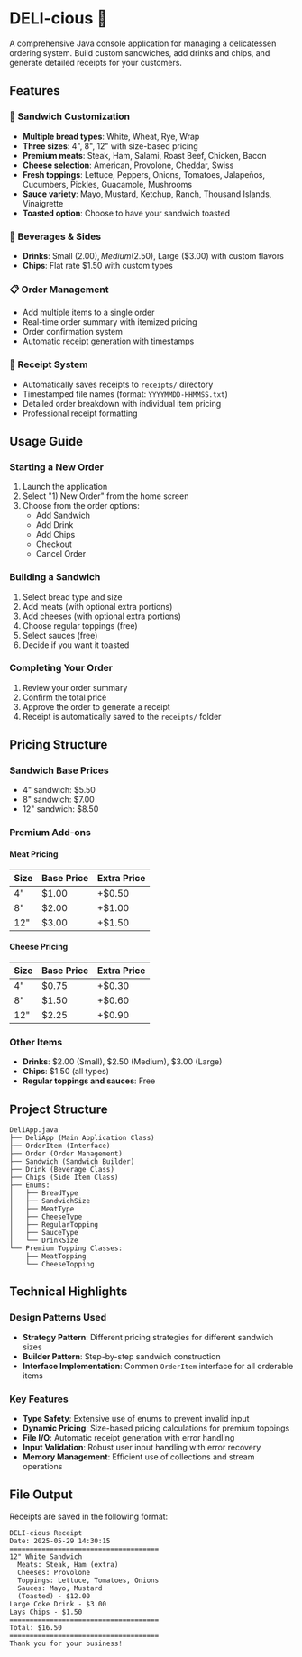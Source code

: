 # DELI-cious 🥪

A comprehensive Java console application for managing a delicatessen ordering system. Build custom sandwiches, add drinks and chips, and generate detailed receipts for your customers.

## Features

### 🥪 Sandwich Customization
- **Multiple bread types**: White, Wheat, Rye, Wrap
- **Three sizes**: 4", 8", 12" with size-based pricing
- **Premium meats**: Steak, Ham, Salami, Roast Beef, Chicken, Bacon
- **Cheese selection**: American, Provolone, Cheddar, Swiss
- **Fresh toppings**: Lettuce, Peppers, Onions, Tomatoes, Jalapeños, Cucumbers, Pickles, Guacamole, Mushrooms
- **Sauce variety**: Mayo, Mustard, Ketchup, Ranch, Thousand Islands, Vinaigrette
- **Toasted option**: Choose to have your sandwich toasted

### 🥤 Beverages & Sides
- **Drinks**: Small ($2.00), Medium ($2.50), Large ($3.00) with custom flavors
- **Chips**: Flat rate $1.50 with custom types

### 📋 Order Management
- Add multiple items to a single order
- Real-time order summary with itemized pricing
- Order confirmation system
- Automatic receipt generation with timestamps

### 📄 Receipt System
- Automatically saves receipts to `receipts/` directory
- Timestamped file names (format: `YYYYMMDD-HHMMSS.txt`)
- Detailed order breakdown with individual item pricing
- Professional receipt formatting

## Usage Guide

### Starting a New Order
1. Launch the application
2. Select "1) New Order" from the home screen
3. Choose from the order options:
   - Add Sandwich
   - Add Drink
   - Add Chips
   - Checkout
   - Cancel Order

### Building a Sandwich
1. Select bread type and size
2. Add meats (with optional extra portions)
3. Add cheeses (with optional extra portions)
4. Choose regular toppings (free)
5. Select sauces (free)
6. Decide if you want it toasted

### Completing Your Order
1. Review your order summary
2. Confirm the total price
3. Approve the order to generate a receipt
4. Receipt is automatically saved to the `receipts/` folder

## Pricing Structure

### Sandwich Base Prices
- 4" sandwich: $5.50
- 8" sandwich: $7.00
- 12" sandwich: $8.50

### Premium Add-ons

#### Meat Pricing
| Size | Base Price | Extra Price |
|------|------------|-------------|
| 4"   | $1.00      | +$0.50      |
| 8"   | $2.00      | +$1.00      |
| 12"  | $3.00      | +$1.50      |

#### Cheese Pricing
| Size | Base Price | Extra Price |
|------|------------|-------------|
| 4"   | $0.75      | +$0.30      |
| 8"   | $1.50      | +$0.60      |
| 12"  | $2.25      | +$0.90      |

### Other Items
- **Drinks**: $2.00 (Small), $2.50 (Medium), $3.00 (Large)
- **Chips**: $1.50 (all types)
- **Regular toppings and sauces**: Free

## Project Structure

```
DeliApp.java
├── DeliApp (Main Application Class)
├── OrderItem (Interface)
├── Order (Order Management)
├── Sandwich (Sandwich Builder)
├── Drink (Beverage Class)
├── Chips (Side Item Class)
├── Enums:
│   ├── BreadType
│   ├── SandwichSize
│   ├── MeatType
│   ├── CheeseType
│   ├── RegularTopping
│   ├── SauceType
│   └── DrinkSize
└── Premium Topping Classes:
    ├── MeatTopping
    └── CheeseTopping
```

## Technical Highlights

### Design Patterns Used
- **Strategy Pattern**: Different pricing strategies for different sandwich sizes
- **Builder Pattern**: Step-by-step sandwich construction
- **Interface Implementation**: Common `OrderItem` interface for all orderable items

### Key Features
- **Type Safety**: Extensive use of enums to prevent invalid input
- **Dynamic Pricing**: Size-based pricing calculations for premium toppings
- **File I/O**: Automatic receipt generation with error handling
- **Input Validation**: Robust user input handling with error recovery
- **Memory Management**: Efficient use of collections and stream operations

## File Output

Receipts are saved in the following format:
```
DELI-cious Receipt
Date: 2025-05-29 14:30:15
=====================================
12" White Sandwich
  Meats: Steak, Ham (extra)
  Cheeses: Provolone
  Toppings: Lettuce, Tomatoes, Onions
  Sauces: Mayo, Mustard
  (Toasted) - $12.00
Large Coke Drink - $3.00
Lays Chips - $1.50
=====================================
Total: $16.50
=====================================
Thank you for your business!
```




